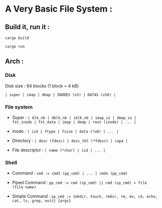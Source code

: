 # A Very Basic File System :

## Build it, run it :

`cargo build`

`cargo run`

## Arch :

### Disk

Disk size : 64 blocks (1 block = 4 kB)

`| super | imap | dmap | INODES (x5) | DATAS (x56) |`

### File system

- Super : `| blk_nb | dblk_nb | iblk_nb | imap_sz | dmap_sz | fst_inode | fst_data | imap | dmap | root (inode) | ... |`

- Inode : `| iid | ftype | fsize | data (*u8) | ... |`

- Directory : `| desc (fdesc) | desc_tbl (*fdesc) | capa |`

- File descriptor : `| name (*char) | iid | ... |`

### Shell

- Command : `cmd := cmd1 (pp_cmd) | ... | cmdn (pp_cmd)`

- Piped Command : `pp_cmd := cmd (sp_cmd) || cmd (sp_cmd) > file (file name)`

- Simple Command : `sp_cmd := {mkdir, touch, rmdir, rm, mv, cd, echo, cat, ls, grep, exit} {args}`


